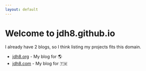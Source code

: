 ```yaml
---
layout: default
---
```

Welcome to jdh8.github.io
=========================
I already have 2 blogs, so I think listing my projects fits this domain.

* [jdh8.org](https://jdh8.org) - My blog for 🌎
* [jdh8.com](https://jdh8.com) - My blog for 🇹🇼
